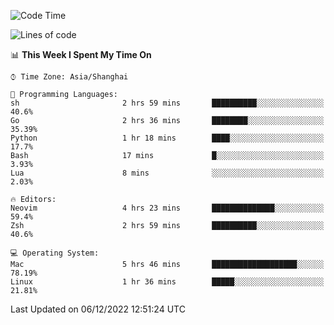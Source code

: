 <!--START_SECTION:waka-->
![Code Time](http://img.shields.io/badge/Code%20Time-1%2C036%20hrs%2015%20mins-blue)

![Lines of code](https://img.shields.io/badge/From%20Hello%20World%20I%27ve%20Written-24%20Thousand%20lines%20of%20code-blue)

📊 **This Week I Spent My Time On** 

```text
⌚︎ Time Zone: Asia/Shanghai

💬 Programming Languages: 
sh                       2 hrs 59 mins       ██████████░░░░░░░░░░░░░░░   40.6% 
Go                       2 hrs 36 mins       ████████░░░░░░░░░░░░░░░░░   35.39% 
Python                   1 hr 18 mins        ████░░░░░░░░░░░░░░░░░░░░░   17.7% 
Bash                     17 mins             █░░░░░░░░░░░░░░░░░░░░░░░░   3.93% 
Lua                      8 mins              ░░░░░░░░░░░░░░░░░░░░░░░░░   2.03%

🔥 Editors: 
Neovim                   4 hrs 23 mins       ██████████████░░░░░░░░░░░   59.4% 
Zsh                      2 hrs 59 mins       ██████████░░░░░░░░░░░░░░░   40.6%

💻 Operating System: 
Mac                      5 hrs 46 mins       ███████████████████░░░░░░   78.19% 
Linux                    1 hr 36 mins        █████░░░░░░░░░░░░░░░░░░░░   21.81%

```


 Last Updated on 06/12/2022 12:51:24 UTC
<!--END_SECTION:waka-->
